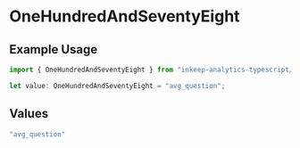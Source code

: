 # OneHundredAndSeventyEight

## Example Usage

```typescript
import { OneHundredAndSeventyEight } from "inkeep-analytics-typescript/models/operations";

let value: OneHundredAndSeventyEight = "avg_question";
```

## Values

```typescript
"avg_question"
```